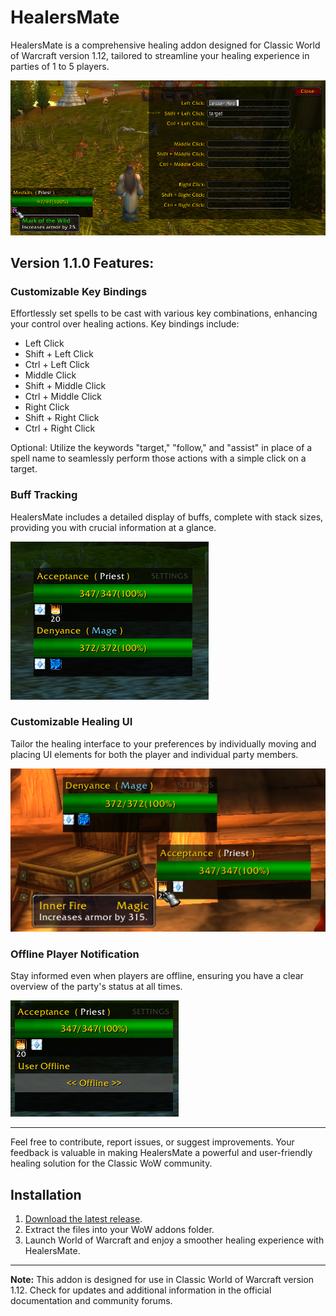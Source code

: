 # HealersMate

HealersMate is a comprehensive healing addon designed for Classic World of Warcraft version 1.12, tailored to streamline your healing experience in parties of 1 to 5 players.

![HealersMate UI Example](Images/UI_Example.png)

## Version 1.1.0 Features:

### Customizable Key Bindings
Effortlessly set spells to be cast with various key combinations, enhancing your control over healing actions. Key bindings include:
- Left Click
- Shift + Left Click
- Ctrl + Left Click
- Middle Click
- Shift + Middle Click
- Ctrl + Middle Click
- Right Click
- Shift + Right Click
- Ctrl + Right Click

Optional: Utilize the keywords "target," "follow," and "assist" in place of a spell name to seamlessly perform those actions with a simple click on a target.

### Buff Tracking
HealersMate includes a detailed display of buffs, complete with stack sizes, providing you with crucial information at a glance.

![Buff Tracking UI Example](Images/UI_Example_2.png)

### Customizable Healing UI
Tailor the healing interface to your preferences by individually moving and placing UI elements for both the player and individual party members.

![Customizable Healing UI Example](Images/UI_Example_4.png)

### Offline Player Notification
Stay informed even when players are offline, ensuring you have a clear overview of the party's status at all times.

![Offline Player Notification Example](Images/UI_Example_3.png)

---

Feel free to contribute, report issues, or suggest improvements. Your feedback is valuable in making HealersMate a powerful and user-friendly healing solution for the Classic WoW community.

## Installation
1. [Download the latest release](https://github.com/i2ichardt/HealersMate/releases/download/v1.2.0/HealersMate.zip).
2. Extract the files into your WoW addons folder.
3. Launch World of Warcraft and enjoy a smoother healing experience with HealersMate.

---

**Note:** This addon is designed for use in Classic World of Warcraft version 1.12. Check for updates and additional information in the official documentation and community forums.
